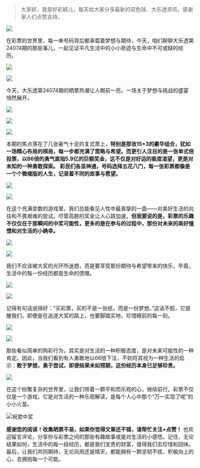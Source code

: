 > 大家好，我是好彩颖儿，每天给大家分享最新的双色球、大乐透资讯，感谢家人们点赞支持。

![](https://cdn.jsdelivr.net/gh/wangwenjie1314/PicCDN/2024-6-21/1718957520611-image.png)


在彩票的世界里，每一串号码背后都承载着梦想与期待，今天，咱们聊聊大乐透第24074期的那些事儿，一起见证平凡生活中的小小奇迹与生命中不可或缺的经历。


![](https://cdn.jsdelivr.net/gh/wangwenjie1314/PicCDN/2024-6-29/1719632081119-image.png)


![](https://cdn.jsdelivr.net/gh/wangwenjie1314/PicCDN/2024-6-29/1719632086470-image.png)

今天，大乐透第24074期的晒票热潮让人眼前一亮，一场关于梦想与挑战的盛宴悄然展开。


![](https://cdn.jsdelivr.net/gh/wangwenjie1314/PicCDN/2024-6-29/1719632095100-image.png)


![](https://cdn.jsdelivr.net/gh/wangwenjie1314/PicCDN/2024-6-29/1719632102131-image.png)


![](https://cdn.jsdelivr.net/gh/wangwenjie1314/PicCDN/2024-6-29/1719632108518-image.png)

本期的焦点落在了几张豪气十足的复式票上，**特别是那张15+3的豪华组合，犹如一场精心布局的棋局，每一步都充满了策略与希望。而更引人注目的是一张单式倍投票，以66倍的勇气直指5.9亿的巨额奖金，这不仅是对好运的极度渴望，更是对未知的一种勇敢探索。**
**彩民们各显神通，号码选择五花八门，每一张彩票都像是一个个微缩版的人生，记录着不同的故事与愿望。**


![](https://cdn.jsdelivr.net/gh/wangwenjie1314/PicCDN/2024-6-29/1719632138212-image.png)


![](https://cdn.jsdelivr.net/gh/wangwenjie1314/PicCDN/2024-6-29/1719632116840-image.png)


在这个充满变数的游戏里，我们总能看见人性中最真挚的一面——对美好生活的向往和不畏艰难的尝试。尽管高额的奖金让人心跳加速，**但我要说的是，彩票的乐趣不仅仅在于那瞬间的中奖可能性，更多的是在参与的过程中，那份对未来的美好憧憬和对生活的小确幸。**


![](https://cdn.jsdelivr.net/gh/wangwenjie1314/PicCDN/2024-6-29/1719632148781-image.png)


![](https://cdn.jsdelivr.net/gh/wangwenjie1314/PicCDN/2024-6-29/1719632153973-image.png)


我们不应该被大奖的光环所迷惑，而是要享受那份期待与希望带来的快乐，毕竟，生活中的每一份经历都是生命的馈赠。

![](https://cdn.jsdelivr.net/gh/wangwenjie1314/PicCDN/2024-6-29/1719632159483-image.png)


![](https://cdn.jsdelivr.net/gh/wangwenjie1314/PicCDN/2024-6-29/1719632165659-image.png)


记得有句话说得好：“买彩票，买的不是一张纸，而是一份梦想。”这话不假，它提醒我们，即便是在追逐大奖的路上，也要脚踏实地，珍惜眼前的每一刻。


![](https://cdn.jsdelivr.net/gh/wangwenjie1314/PicCDN/2024-6-29/1719632172965-image.png)


![](https://cdn.jsdelivr.net/gh/wangwenjie1314/PicCDN/2024-6-29/1719632178679-image.png)

那些看似简单的购彩行为，其实是对生活的一种积极态度，是对未来可能性的一种肯定。因此，当我们看到有人勇敢地以66倍下注，不妨将其视为一种生活的启示：**敢于梦想，勇于尝试，即便结果未如预期，这份经历本身已足够珍贵。**

![](https://cdn.jsdelivr.net/gh/wangwenjie1314/PicCDN/2024-6-29/1719632184310-image.png)


在这个纷繁复杂的世界里，让我们带着一颗平和而乐观的心，继续前行。彩票不仅仅是一个游戏，它是对生活的一种乐观解读，是每个人心中那个“万一实现了呢”的小小火苗。


![祝君中奖](https://cdn.jsdelivr.net/gh/wangwenjie1314/PicCDN/2024-6-29/1719632215009-image.png)


**感谢您的阅读！收集晒票不易，如果你觉得文章还不错，请帮忙关注+点赞！** 也欢迎留言评论，分享你与彩票之间的那些有趣故事或是对生活的小感悟。记住，无论结果如何，生活中的每一段经历，都是我们宝贵的财富，值得我们去珍惜和回味。最后，让我们共同期待，无论风雨还是晴天，都能拥有一颗坚韧不拔、积极向上的心，去拥抱每一个可能。